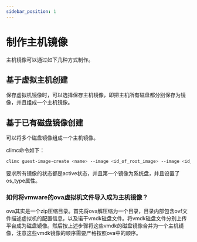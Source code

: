 ```yaml
---
sidebar_position: 1
---
```


# 制作主机镜像

主机镜像可以通过如下几种方式制作。

## 基于虚拟主机创建

保存虚拟机镜像时，可以选择保存主机镜像，即把主机所有磁盘都分别保存为镜像，并且组成一个主机镜像。

## 基于已有磁盘镜像创建

可以将多个磁盘镜像组成一个主机镜像。

climc命令如下：

```bash
climc guest-image-create <name> --image <id_of_root_image> --image <id_of_data_image> --image ...
```

要求所有镜像的状态都是active状态，并且第一个镜像为系统盘，并且设置了os_type属性。

### 如何将vmware的ova虚拟机文件导入成为主机镜像？

ova其实是一个zip压缩目录。首先将ova解压缩为一个目录，目录内部包含ovf文件描述虚拟机的配置信息，以及诺干vmdk磁盘文件。将vmdk磁盘文件分别上传平台成为磁盘镜像。然后按上述步骤将这些vmdk的磁盘镜像合并为一个主机镜像，注意这些vmdk镜像的顺序需要严格按照ova中的顺序。
